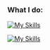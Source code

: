 ### What I do:
[![My Skills](https://skillicons.dev/icons?i=react,ts,sass,java,py,mysql&perline=6)](https://skillicons.dev)

[![My Skills](https://skillicons.dev/icons?i=idea,mongodb,postman,git,figma,photoshop&perline=6)](https://skillicons.dev)

<!--[![Top Langs](https://github-readme-stats.vercel.app/api/top-langs/?username=phuoc&theme=onedark)](https://github.com/anuraghazra/github-readme-stats)>
[![Top Langs](https://github-readme-stats.vercel.app/api/top-langs/?username=phuoc&layout=compact)](https://github.com/bjornallvin/github-readme-stats)
